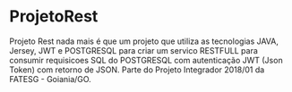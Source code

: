 # ProjetoRest

Projeto Rest nada mais é que um projeto que utiliza as tecnologias JAVA, Jersey, JWT e POSTGRESQL para criar um servico RESTFULL para consumir requisicoes SQL do POSTGRESQL com autenticação JWT (Json Token) com retorno de JSON. Parte do Projeto Integrador 2018/01 da FATESG - Goiania/GO.
